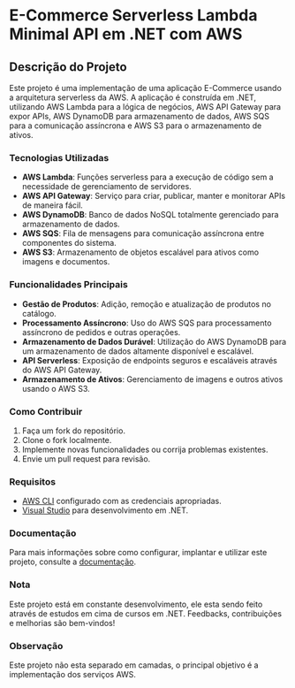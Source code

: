 # E-Commerce Serverless Lambda Minimal API em .NET com AWS

## Descrição do Projeto

Este projeto é uma implementação de uma aplicação E-Commerce usando a arquitetura serverless da AWS. A aplicação é construída em .NET, utilizando AWS Lambda para a lógica de negócios, AWS API Gateway para expor APIs, AWS DynamoDB para armazenamento de dados, AWS SQS para a comunicação assíncrona e AWS S3 para o armazenamento de ativos.

### Tecnologias Utilizadas

- **AWS Lambda**: Funções serverless para a execução de código sem a necessidade de gerenciamento de servidores.
- **AWS API Gateway**: Serviço para criar, publicar, manter e monitorar APIs de maneira fácil.
- **AWS DynamoDB**: Banco de dados NoSQL totalmente gerenciado para armazenamento de dados.
- **AWS SQS**: Fila de mensagens para comunicação assíncrona entre componentes do sistema.
- **AWS S3**: Armazenamento de objetos escalável para ativos como imagens e documentos.

### Funcionalidades Principais

- **Gestão de Produtos**: Adição, remoção e atualização de produtos no catálogo.
- **Processamento Assíncrono**: Uso do AWS SQS para processamento assíncrono de pedidos e outras operações.
- **Armazenamento de Dados Durável**: Utilização do AWS DynamoDB para um armazenamento de dados altamente disponível e escalável.
- **API Serverless**: Exposição de endpoints seguros e escaláveis através do AWS API Gateway.
- **Armazenamento de Ativos**: Gerenciamento de imagens e outros ativos usando o AWS S3.

### Como Contribuir

1. Faça um fork do repositório.
2. Clone o fork localmente.
3. Implemente novas funcionalidades ou corrija problemas existentes.
4. Envie um pull request para revisão.

### Requisitos

- [AWS CLI](https://aws.amazon.com/cli/) configurado com as credenciais apropriadas.
- [Visual Studio](https://visualstudio.microsoft.com/) para desenvolvimento em .NET.

### Documentação

Para mais informações sobre como configurar, implantar e utilizar este projeto, consulte a [documentação](./docs).

### Nota

Este projeto está em constante desenvolvimento, ele esta sendo feito através de estudos em cima de cursos em .NET. Feedbacks, contribuições e melhorias são bem-vindos!

### Observação

Este projeto não esta separado em camadas, o principal objetivo é a implementação dos serviços AWS.

